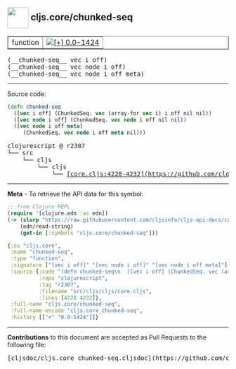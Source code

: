 ## <img width="48px" valign="middle" src="http://i.imgur.com/Hi20huC.png"> cljs.core/chunked-seq

 <table border="1">
<tr>

<td>function</td>
<td><a href="https://github.com/cljsinfo/cljs-api-docs/tree/0.0-1424"><img valign="middle" alt="[+] 0.0-1424" src="https://img.shields.io/badge/+-0.0--1424-lightgrey.svg"></a> </td>
</tr>
</table>

 <samp>
(__chunked-seq__ vec i off)<br>
</samp>
 <samp>
(__chunked-seq__ vec node i off)<br>
</samp>
 <samp>
(__chunked-seq__ vec node i off meta)<br>
</samp>

---





Source code:

```clj
(defn chunked-seq
  ([vec i off] (ChunkedSeq. vec (array-for vec i) i off nil nil))
  ([vec node i off] (ChunkedSeq. vec node i off nil nil))
  ([vec node i off meta]
     (ChunkedSeq. vec node i off meta nil)))
```

 <pre>
clojurescript @ r2307
└── src
    └── cljs
        └── cljs
            └── <ins>[core.cljs:4228-4232](https://github.com/clojure/clojurescript/blob/r2307/src/cljs/cljs/core.cljs#L4228-L4232)</ins>
</pre>


---

__Meta__ - To retrieve the API data for this symbol:

```clj
;; from Clojure REPL
(require '[clojure.edn :as edn])
(-> (slurp "https://raw.githubusercontent.com/cljsinfo/cljs-api-docs/catalog/cljs-api.edn")
    (edn/read-string)
    (get-in [:symbols "cljs.core/chunked-seq"]))
```

```clj
{:ns "cljs.core",
 :name "chunked-seq",
 :type "function",
 :signature ["[vec i off]" "[vec node i off]" "[vec node i off meta]"],
 :source {:code "(defn chunked-seq\n  ([vec i off] (ChunkedSeq. vec (array-for vec i) i off nil nil))\n  ([vec node i off] (ChunkedSeq. vec node i off nil nil))\n  ([vec node i off meta]\n     (ChunkedSeq. vec node i off meta nil)))",
          :repo "clojurescript",
          :tag "r2307",
          :filename "src/cljs/cljs/core.cljs",
          :lines [4228 4232]},
 :full-name "cljs.core/chunked-seq",
 :full-name-encode "cljs.core_chunked-seq",
 :history [["+" "0.0-1424"]]}

```

---

__Contributions__ to this document are accepted as Pull Requests to the following file:

 <pre>
[cljsdoc/cljs.core_chunked-seq.cljsdoc](https://github.com/cljsinfo/cljs-api-docs/blob/master/cljsdoc/cljs.core_chunked-seq.cljsdoc)
</pre>

